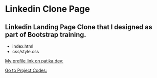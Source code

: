 # Linkedin Clone Page
## Linkedin Landing Page Clone that I designed as part of Bootstrap training.

* index.html
* css/style.css

[My profile link on patika.dev: ](https://app.patika.dev/mzlmgns)

[Go to Project Codes: ](https://github.com/MazlumGunes1991/Linkedin_Landing_Page.git)